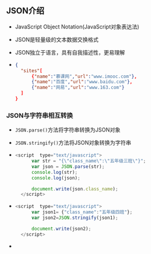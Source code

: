 ## JSON介绍

+ JavaScript Object Notation(JavaScript对象表达法)

+ JSON是轻量级的文本数据交换格式

+ JSON独立于语言，具有自我描述性，更易理解

+ ```json
  {
  	"sites"[
  		{"name":"慕课网","url":"www.imooc.com"},
  		{"name":"百度","url":"www.baidu.com"},
  		{"name":"网易","url":"www.163.com"}
  	]
  }
  ```



### JSON与字符串相互转换

+ `JSON.parse()`方法将字符串转换为JSON对象

+ `JSON.stringify()`方法将JSON对象转换为字符串

+ ```javascript
  <script  type="text/javascript">
  		var str = "{\"class_name\":\"五年级三班\"}";
  		var json = JSON.parse(str);
  		console.log(str);
  		console.log(json);
  
  		document.write(json.class_name);
  	</script>
  ```

+ ```javascript
  <script  type="text/javascript">
  		var json1= {"class_name":"五年级四班"};
  		var json2=JSON.stringify(json1);
  
  		document.write(json2);
  	</script>
  ```

+ 